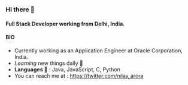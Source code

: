 ### Hi there 👋

#### Full Stack Developer working from Delhi, India.

#### BIO
- Currently working as an Application Engineer at Oracle Corporation, India.
- *Learning* new things daily 🌱
- **Languages 🔭** : Java, JavaScript, C, Python
- You can reach me at : <a href = "https://twitter.com/nilay_arora">https://twitter.com/nilay_arora</a>
